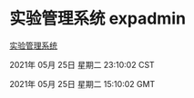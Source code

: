 # 实验管理系统 expadmin
[实验管理系统](http://58.48.52.146:56808/expadmin-782313d2-e1b1-4ea7-932e-3a55e6a1a4d0/)

2021年 05月 25日 星期二 23:10:02 CST

2021年 05月 25日 星期二 15:10:02 GMT
